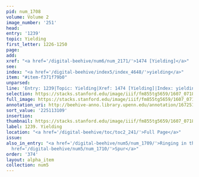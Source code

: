 ```yaml
---
pid: num_1708
volume: Volume 2
image_number: '251'
head:
entry: '1239'
topic: Yielding
first_letter: 1226-1250
page:
add:
xref: "<a href='/digital-beehive/num6/num_2171/'>1474 [Yielding]</a>"
see:
index: "<a href='/digital-beehive/index5/index_4648/'>yielding</a>"
item: "#item-f371f79b0"
unparsed:
line: 'Entry: 1239|Topic: Yielding|Xref: 1474 [Yielding]|Index: yielding|#item-f371f79b0'
selection: https://stacks.stanford.edu/image/iiif/fm855tg5659/1607_0718/442,3109,2820,593/full/0/default.jpg
full_image: https://stacks.stanford.edu/image/iiif/fm855tg5659/1607_0718/full/full/0/default.jpg
annotation_uri: http://beehive-anno.library.upenn.edu/annotation/1672519775558
sort_value: '225113109'
insertion:
thumbnail: https://stacks.stanford.edu/image/iiif/fm855tg5659/1607_0718/442,3109,600,180/250,/0/default.jpg
label: 1239. Yielding
location: "<a href='/digital-beehive/toc/toc2_241/'>Full Page</a>"
issue:
also_in_entry: "<a href='/digital-beehive/num5/num_1709/'>Ringing in the Ear</a>|<a
  href='/digital-beehive/num5/num_1710/'>Spur</a>"
order: '374'
layout: alpha_item
collection: num5
---
```

